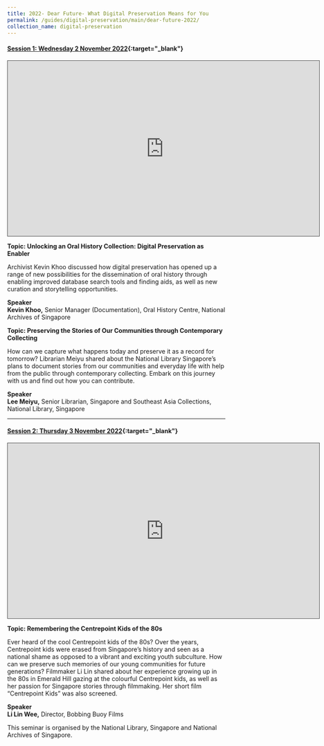 ```yaml
---
title: 2022- Dear Future- What Digital Preservation Means for You
permalink: /guides/digital-preservation/main/dear-future-2022/
collection_name: digital-preservation
---
```




#### **[Session 1:  Wednesday 2 November 2022](https://nlb.ap.panopto.com/Panopto/Pages/Viewer.aspx?id=34514330-da17-4f1b-a02b-af560172500f){:target="_blank"}**

<div>
<iframe src="https://nlb.ap.panopto.com/Panopto/Pages/Embed.aspx?id=34514330-da17-4f1b-a02b-af560172500f&autoplay=false&offerviewer=true&showtitle=true&showbrand=false&captions=false&interactivity=all" height="405" width="720" style="border: 1px solid #464646;" allowfullscreen allow="autoplay"></iframe>
</div>

**Topic: Unlocking an Oral History Collection: Digital Preservation as Enabler**

Archivist Kevin Khoo discussed how digital preservation has opened up a range of new possibilities for the dissemination of oral history through enabling improved database search tools and finding aids, as well as new curation and storytelling opportunities.

**Speaker**
<Br>**Kevin Khoo,** Senior Manager (Documentation), Oral History Centre, National Archives of Singapore 



**Topic: Preserving the Stories of Our Communities through Contemporary Collecting**

How can we capture what happens today and preserve it as a record for tomorrow? Librarian Meiyu shared about the National Library Singapore’s plans to document stories from our communities and everyday life with help from the public through contemporary collecting. Embark on this journey with us and find out how you can contribute.

**Speaker**
<Br>**Lee Meiyu,** Senior Librarian, Singapore and Southeast Asia Collections, National Library, Singapore 



------------------------------------------------------------------------------------------------------------------------------------------




#### **[Session 2:  Thursday 3 November 2022](https://nlb.ap.panopto.com/Panopto/Pages/Viewer.aspx?id=0922f616-304e-40ef-a000-af5300375cf7){:target="_blank"}**

<div>
<iframe src="https://nlb.ap.panopto.com/Panopto/Pages/Embed.aspx?id=0922f616-304e-40ef-a000-af5300375cf7&autoplay=false&offerviewer=true&showtitle=true&showbrand=false&captions=false&interactivity=all" height="405" width="720" style="border: 1px solid #464646;" allowfullscreen allow="autoplay"></iframe>
</div>

**Topic: Remembering the Centrepoint Kids of the 80s**

Ever heard of the cool Centrepoint kids of the 80s? Over the years, Centrepoint kids were erased from Singapore’s history and seen as a national shame as opposed to a vibrant and exciting youth subculture. How can we preserve such memories of our young communities for future generations? Filmmaker Li Lin shared about her experience growing up in the 80s in Emerald Hill gazing at the colourful Centrepoint kids, as well as her passion for Singapore stories through filmmaking. Her short film “Centrepoint Kids” was also screened.

**Speaker**
<Br>**Li Lin Wee,** Director, Bobbing Buoy Films 




This seminar is organised by the National Library, Singapore and National Archives of Singapore.

 

